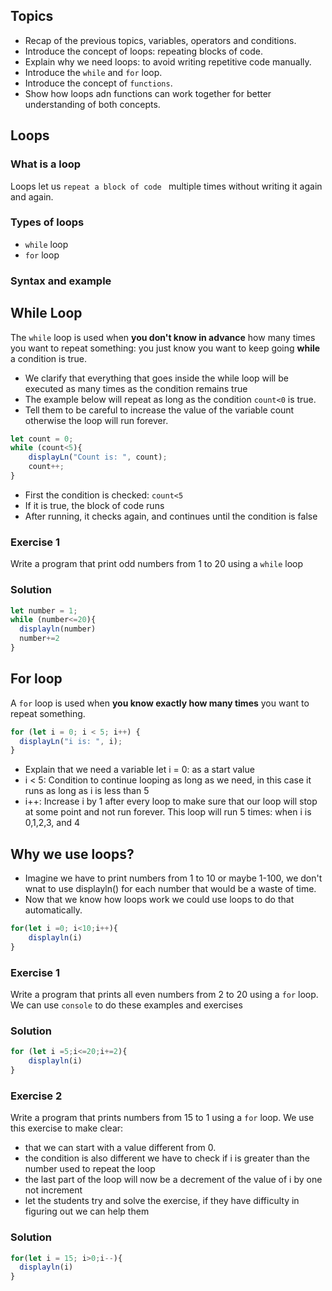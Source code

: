 ## Topics
- Recap of the previous topics, variables, operators and conditions.
- Introduce the concept of loops: repeating blocks of code.
- Explain why we need loops: to avoid writing repetitive code manually.
- Introduce the `while` and `for` loop.
- Introduce the concept of `functions`.
- Show how loops adn functions can work together for better understanding of both concepts.

## Loops
### What is a loop
Loops let us `repeat a block of code ` multiple times without writing it again and again.
### Types of loops
- `while` loop
- `for` loop
### Syntax and example
## **__While Loop__**
The ```while``` loop is used when  **__you don't know in advance__** how many times you want to repeat something: you just know you want to keep going **__while__** a condition is true.
- We clarify that everything that goes inside the while loop will be executed as many times as the condition remains true 
- The example below will repeat as long as the condition `count<0` is true.
- Tell them to be careful to increase the value of the variable count otherwise the loop will run forever.

``` js
let count = 0;
while (count<5){
    displayLn("Count is: ", count);
    count++;
}
```
- First the condition is checked: `count<5`
- If it is true, the block of code runs
- After running, it checks again, and continues until the condition is false
  
### Exercise 1
Write a program that print odd numbers from 1 to 20 using a `while` loop
### Solution
```js
let number = 1;
while (number<=20){
  displayln(number)
  number+=2
}
```
## **__For loop__**
A ```for``` loop is used when **__you know exactly how many times__** you want to repeat something.
```js
for (let i = 0; i < 5; i++) {
  displayLn("i is: ", i);
}
```
- Explain that we need a variable let i = 0: as a start value
- i < 5: Condition to continue looping as long as we need, in this case it runs as long as i is less than 5
- i++: Increase i by 1 after every loop to make sure that our loop will stop at some point and not run forever.
This loop will run 5 times: when i is 0,1,2,3, and 4

## Why we use loops?
- Imagine we have to print numbers from 1 to 10 or maybe 1-100, we don't wnat to use displayln() for each  number that would be a waste of time.
- Now that we know how loops work we could use loops to do that automatically.

```js
for(let i =0; i<10;i++){
    displayln(i)
}
```
### Exercise 1
Write a program that prints all even numbers from 2 to 20 using a `for` loop.
We can use `console` to do these examples and exercises
### Solution
```js
for (let i =5;i<=20;i+=2){
    displayln(i)
}
```
### Exercise 2
Write a program that prints numbers from 15 to 1 using a `for` loop.
We use this exercise to make clear:
- that we can start with a value different from 0.
- the condition is also different we have to check if i is greater than the number used to repeat the loop
- the last part of the loop will now be a decrement of the value of i by one not increment
- let the students try and solve the exercise, if they have difficulty in figuring out we can help them

### Solution
```js
for(let i = 15; i>0;i--){
  displayln(i)
}
```
